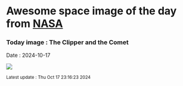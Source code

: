 
# Awesome space image of the day from [NASA](https://api.nasa.gov/)

### Today image : The Clipper and the Comet
Date : 2024-10-17

![](https://apod.nasa.gov/apod/image/2410/EuropaComet_cooper3.jpg)

<small>Latest update : Thu Oct 17 23:16:23 2024</small>
        